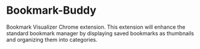 # Bookmark-Buddy
Bookmark Visualizer Chrome extension. This extension will enhance the standard bookmark manager by displaying saved bookmarks as thumbnails and organizing them into categories.
